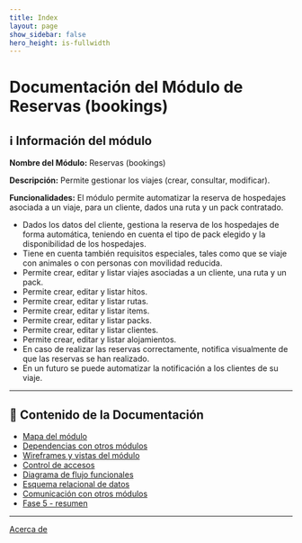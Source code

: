 ```yaml
---
title: Index
layout: page
show_sidebar: false
hero_height: is-fullwidth
---
```

# Documentación del Módulo de Reservas (bookings)

## ℹ️ Información del módulo

**Nombre del Módulo:** Reservas (bookings)  

**Descripción:** Permite gestionar los viajes (crear, consultar, modificar).

**Funcionalidades:** El módulo permite automatizar la reserva de hospedajes asociada a un viaje, para un cliente, dados una ruta y un pack contratado.

- Dados los datos del cliente, gestiona la reserva de los hospedajes de forma automática, teniendo en cuenta el tipo de pack elegido y la disponibilidad de los hospedajes.  
- Tiene en cuenta también requisitos especiales, tales como que se viaje con animales o con personas con movilidad reducida.  
- Permite crear, editar y listar viajes asociadas a un cliente, una ruta y un pack.  
- Permite crear, editar y listar hitos.  
- Permite crear, editar y listar rutas.  
- Permite crear, editar y listar items.  
- Permite crear, editar y listar packs.  
- Permite crear, editar y listar clientes.  
- Permite crear, editar y listar alojamientos.  
- En caso de realizar las reservas correctamente, notifica visualmente de que las reservas se han realizado.  
- En un futuro se puede automatizar la notificación a los clientes de su viaje.
---

## 📂 Contenido de la Documentación

- [Mapa del módulo](markdowns/00-mapa_modulo.md)
- [Dependencias con otros módulos](markdowns/01-dependencias.md)
- [Wireframes y vistas del módulo](markdowns/02-wireframes.md)
- [Control de accesos](markdowns/03-accesos.md)
- [Diagrama de flujo funcionales](markdowns/04-flujo.md)
- [Esquema relacional de datos](markdowns/05-esquema_relacional.md)
- [Comunicación con otros módulos](markdowns/06-comunicacion.md)
- [Fase 5 - resumen](markdowns/08-fase5.md)

---
[Acerca de](markdowns/07-about.markdown)